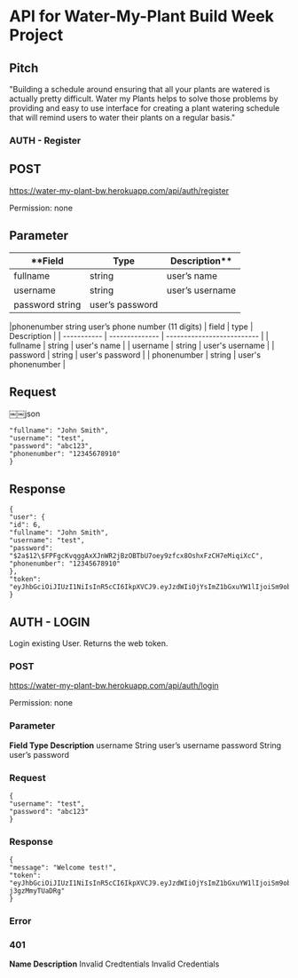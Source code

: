 # API for Water-My-Plant Build Week Project

## Pitch

"Building a schedule around ensuring that all your plants are watered is actually pretty difficult. Water my Plants helps to solve those problems by providing and easy to use interface for creating a plant watering schedule that will remind users to water their plants on a regular basis."

### AUTH - Register

## POST

https://water-my-plant-bw.herokuapp.com/api/auth/register

Permission: none

## Parameter

| \*\*Field       | Type            | Description\*\* |
| --------------- | --------------- | --------------- |
| fullname        | string          | user’s name     |
| username        | string          | user’s username |
| password string | user’s password |

|phonenumber string user’s phone number (11 digits)
| field | type | Description |
| ----------- | -------------- | -------------------------- |
| fullname | string | user's name |
| username | string | user's username |
| password | string | user's password |
| phonenumber | string | user's phonenumber |

## Request

￼￼json

```{
"fullname": "John Smith",
"username": "test",
"password": "abc123",
"phonenumber": "12345678910"
}
```

## Response

```
{
"user": {
"id": 6,
"fullname": "John Smith",
"username": "test",
"password": "$2a$12\$FPFgcKvqggAxXJnWR2jBzOBTbU7oey9zfcx8OshxFzCH7eMiqiXcC",
"phonenumber": "12345678910"
},
"token": "eyJhbGciOiJIUzI1NiIsInR5cCI6IkpXVCJ9.eyJzdWIiOjYsImZ1bGxuYW1lIjoiSm9obiBTbWl0aCIsInVzZXJuYW1lIjoidGVzdCIsInBob25lbnVtYmVyIjoiMTIzNDU2Nzg5MTAiLCJpYXQiOjE1Njk2MDYwMDMsImV4cCI6MTU2OTY5MjQwM30.rsXKWILVHqLaT6hNNUXyjtTOTEDLanV3g7UDMZOiiGA"
}
```

## AUTH - LOGIN

Login existing User. Returns the web token.

### POST

https://water-my-plant-bw.herokuapp.com/api/auth/login

Permission: none

### Parameter

**Field Type Description**
username String user’s username
password String user’s password

### Request

```
{
"username": "test",
"password": "abc123"
}
```

### Response

```
{
"message": "Welcome test!",
"token": "eyJhbGciOiJIUzI1NiIsInR5cCI6IkpXVCJ9.eyJzdWIiOjYsImZ1bGxuYW1lIjoiSm9obiBTbWl0aCIsInVzZXJuYW1lIjoidGVzdCIsInBob25lbnVtYmVyIjoiMTIzNDU2Nzg5MTAiLCJpYXQiOjE1Njk2MTA1MzIsImV4cCI6MTU2OTY5NjkzMn0.Zxk1v6TdgEEJCBJpAz58c50Cc05od-j3gzMmyTUaDRg"
}
```

### Error

### 401

**Name Description**
Invalid Credtentials Invalid Credentials
